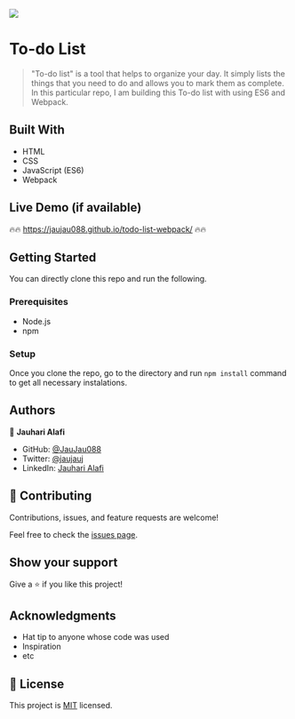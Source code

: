 ![](https://img.shields.io/badge/Microverse-blueviolet)

# To-do List

> "To-do list" is a tool that helps to organize your day. It simply lists the things that you need to do and allows you to mark them as complete. In this particular repo, I am building this To-do list with using ES6 and Webpack.


## Built With

- HTML
- CSS
- JavaScript (ES6)
- Webpack

## Live Demo (if available)

🔥🔥 https://jaujau088.github.io/todo-list-webpack/ 🔥🔥

## Getting Started

You can directly clone this repo and run the following.

### Prerequisites

- Node.js
- npm

### Setup

Once you clone the repo, go to the directory and run `npm install` command to get all necessary instalations.

## Authors

👤 **Jauhari Alafi**

- GitHub: [@JauJau088](https://github.com/JauJau088)
- Twitter: [@jaujauj](https://twitter.com/jaujauj)
- LinkedIn: [Jauhari Alafi](https://linkedin.com/in/jauhari-alafi-7295b821a/)

## 🤝 Contributing

Contributions, issues, and feature requests are welcome!

Feel free to check the [issues page](../../issues/).

## Show your support

Give a ⭐️ if you like this project!

## Acknowledgments

- Hat tip to anyone whose code was used
- Inspiration
- etc

## 📝 License

This project is [MIT](./MIT.md) licensed.
